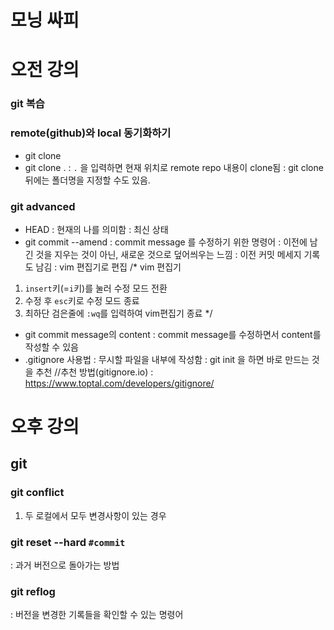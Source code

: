 # 모닝 싸피

# 오전 강의
### git 복습
### remote(github)와 local 동기화하기
- git clone
- git clone .
: `.` 을 입력하면 현재 위치로 remote repo 내용이 clone됨
: git clone 뒤에는 폴더명을 지정할 수도 있음.
### git advanced
- HEAD
: 현재의 나를 의미함
: 최신 상태
- git commit --amend
: commit message 를 수정하기 위한 명령어
: 이전에 남긴 것을 지우는 것이 아닌, 새로운 것으로 덮어씌우는 느낌
: 이전 커밋 메세지 기록도 남김
: vim 편집기로 편집
/*
vim 편집기
1. `insert`키(=`i`키)를 눌러 수정 모드 전환
2. 수정 후 `esc`키로 수정 모드 종료
3. 최하단 검은줄에 `:wq`를 입력하여 vim편집기 종료
*/
- git commit message의 content
: commit message를 수정하면서 content를 작성할 수 있음
- .gitignore 사용법
: 무시할 파일을 내부에 작성함
: git init 을 하면 바로 만드는 것을 추천
//추천 방법(gitignore.io)
: https://www.toptal.com/developers/gitignore/

# 오후 강의 
## git
### git conflict
1. 두 로컬에서 모두 변경사항이 있는 경우

### git reset --hard `#commit`
: 과거 버전으로 돌아가는 방법

### git reflog
: 버전을 변경한 기록들을 확인할 수 있는 명령어
